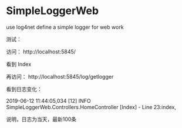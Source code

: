 # SimpleLoggerWeb
use log4net define a simple logger for web work



测试：



访问：  http://localhost:5845/

看到 Index



再访问： http://localhost:5845/log/getlogger

看到日志变化：

2019-06-12 11:44:05,034 [12] INFO SimpleLoggerWeb.Controllers.HomeController [Index] - Line 23:index,



说明，日志为当天，最新100条